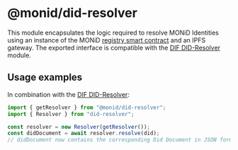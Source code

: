 # @monid/did-resolver

This module encapsulates the logic required to resolve MONiD Identities using an instance of the MONiD [registry smart contract](https://github.com/lianxi-tech/monid/tree/master/packages/monid-registry-contract) and an IPFS gateway.
The exported interface is compatible with the [DIF DID-Resolver](https://github.com/decentralized-identity/did-resolver) module.

## Usage examples

In combination with the [DIF DID-Resolver](https://github.com/decentralized-identity/did-resolver):

```typescript
import { getResolver } from "@monid/did-resolver";
import { Resolver } from "did-resolver";

const resolver = new Resolver(getResolver());
const didDocument = await resolver.resolve(did);
// didDocument now contains the corresponding Did Document in JSON form.
```
